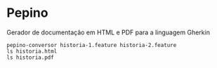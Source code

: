 # Pepino

Gerador de documentação em HTML e PDF para a linguagem Gherkin

```
pepino-conversor historia-1.feature historia-2.feature
ls historia.html
ls historia.pdf
```

